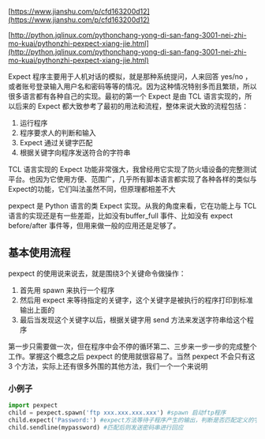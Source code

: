[https://www.jianshu.com/p/cfd163200d12](https://www.jianshu.com/p/cfd163200d12)

[http://python.jqlinux.com/pythonchang-yong-di-san-fang-3001-nei-zhi-mo-kuai/pythonzhi-pexpect-xiang-jie.html](http://python.jqlinux.com/pythonchang-yong-di-san-fang-3001-nei-zhi-mo-kuai/pythonzhi-pexpect-xiang-jie.html)

Expect 程序主要用于人机对话的模拟，就是那种系统提问，人来回答 yes/no ，或者账号登录输入用户名和密码等等的情况。因为这种情况特别多而且繁琐，所以很多语言都有各种自己的实现。最初的第一个 Expect 是由 TCL 语言实现的，所以后来的 Expect 都大致参考了最初的用法和流程，整体来说大致的流程包括：

1. 运行程序
2. 程序要求人的判断和输入
3. Expect 通过关键字匹配
4. 根据关键字向程序发送符合的字符串

TCL 语言实现的 Expect 功能非常强大，我曾经用它实现了防火墙设备的完整测试平台。也因为它使用方便、范围广，几乎所有脚本语言都实现了各种各样的类似与Expect的功能，它们叫法虽然不同，但原理都相差不大

pexpect 是 Python 语言的类 Expect 实现。从我的角度来看，它在功能上与 TCL 语言的实现还是有一些差距，比如没有buffer\_full 事件、比如没有 expect before/after 事件等，但用来做一般的应用还是足够了。

## 基本使用流程

pexpect 的使用说来说去，就是围绕3个关键命令做操作：

1. 首先用 spawn 来执行一个程序
2. 然后用 expect 来等待指定的关键字，这个关键字是被执行的程序打印到标准输出上面的
3. 最后当发现这个关键字以后，根据关键字用 send 方法来发送字符串给这个程序

第一步只需要做一次，但在程序中会不停的循环第二、三步来一步一步的完成整个工作。掌握这个概念之后 pexpect 的使用就很容易了。当然 pexpect 不会只有这 3 个方法，实际上还有很多外围的其他方法，我们一个一个来说明

### 小例子

```py
import pexpect
child = pexpect.spawn('ftp xxx.xxx.xxx.xxx') #spawn 启动ftp程序
child.expect('Password:') #expect方法等待子程序产生的输出，判断是否匹配定义的字符串 'Password:'
child.sendline(mypassword) #匹配后则发送密码串进行回应
```



